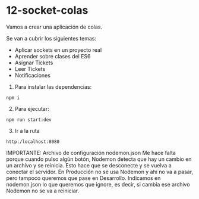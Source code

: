 # 12-socket-colas

Vamos a crear una aplicación de colas.

Se van a cubrir los siguientes temas:

- Aplicar sockets en un proyecto real
- Aprender sobre clases del ES6
- Asignar Tickets
- Leer Tickets
- Notificaciones

1. Para instalar las dependencias:

```
npm i
```

2. Para ejecutar:

```
npm run start:dev
```

3. Ir a la ruta

```
http:/localhost:8080
```

IMPORTANTE:
Archivo de configuración nodemon.json
Me hace falta porque cuando pulso algún botón, Nodemon detecta que hay un cambio en un archivo y se reinicia.
Esto hace que se desconecte y se vuelva a conectar el servidor.
En Producción no se usa Nodemon y ahí no va a pasar, pero tampoco queremos que pase en Desarrollo.
Indicamos en nodemon.json lo que queremos que ignore, es decir, si cambia ese archivo Nodemon no se va a reiniciar.
